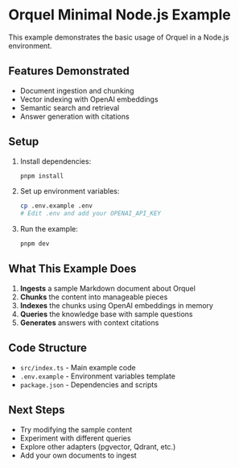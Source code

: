 # Orquel Minimal Node.js Example

This example demonstrates the basic usage of Orquel in a Node.js environment.

## Features Demonstrated

- Document ingestion and chunking
- Vector indexing with OpenAI embeddings
- Semantic search and retrieval
- Answer generation with citations

## Setup

1. Install dependencies:
   ```bash
   pnpm install
   ```

2. Set up environment variables:
   ```bash
   cp .env.example .env
   # Edit .env and add your OPENAI_API_KEY
   ```

3. Run the example:
   ```bash
   pnpm dev
   ```

## What This Example Does

1. **Ingests** a sample Markdown document about Orquel
2. **Chunks** the content into manageable pieces
3. **Indexes** the chunks using OpenAI embeddings in memory
4. **Queries** the knowledge base with sample questions
5. **Generates** answers with context citations

## Code Structure

- `src/index.ts` - Main example code
- `.env.example` - Environment variables template
- `package.json` - Dependencies and scripts

## Next Steps

- Try modifying the sample content
- Experiment with different queries
- Explore other adapters (pgvector, Qdrant, etc.)
- Add your own documents to ingest